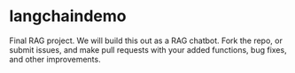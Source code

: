# langchaindemo
Final RAG project. We will build this out as a RAG chatbot. Fork the repo, or submit issues, and make pull requests with your added functions, bug fixes, and other improvements.